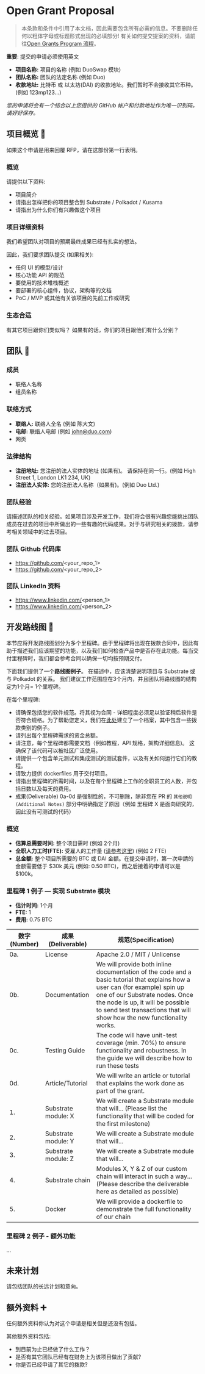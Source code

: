 # Open Grant Proposal

> 本条款和条件中引用了本文档，因此需要包含所有必需的信息。不要删除任何以粗体字母或标题形式出现的必填部分! 有关如何提交提案的资料，请前往[Open Grants Program 流程](https://github.com/w3f/Open-Grants-Program/blob/master/README_2.md)。

**重要**: 提交的申请必须使用英文

* **项目名称:** 项目的名称 (例如 DuoSwap 模块)
* **团队名称:** 团队的法定名称 (例如 Duo)
* **收款地址:** 比特币 或 以太坊(DAI) 的收款地址。我们暂时不会接收其它币种。(例如 123mp123...)

*您的申请将会有一个结合以上您提供的 GitHub 帐户和付款地址作为唯一识别码。请好好保存。*

## 项目概览 :page_facing_up:
如果这个申请是用来回覆 RFP，请在这部份第一行表明。

### 概览

请提供以下资料:
  * 项目简介
  * 请指出怎样把你的项目整合到 Substrate / Polkadot / Kusama
  * 请指出为什么你们有兴趣做这个项目

### 项目详细资料
我们希望团队对项目的预期最终成果已经有扎实的想法。

因此，我们要求团队提交 (如果相关):
* 任何 UI 的模型/设计
* 核心功能 API 的规范
* 要使用的技术堆栈概述
* 要部署的核心组件，协议，架构等的文档
* PoC / MVP 或其他有关该项目的先前工作或研究

### 生态合适
有其它项目跟你们类似吗？ 如果有的话，你们的项目跟他们有什么分别？

## 团队 :busts_in_silhouette:

### 成员
* 联络人名称
* 组员名称

### 联络方式
* **联络人:** 联络人全名 (例如 陈大文)
* **电邮:** 联络人电邮 (例如 john@duo.com)
* 网页

### 法律结构
* **注册地址:** 您注册的法人实体的地址 (如果有)。 请保持在同一行。(例如 High Street 1, London LK1 234, UK)
* **注册法人实体:** 您的注册法人名称（如果有)。(例如 Duo Ltd.)

### 团队经验
请描述团队的相关经验。如果项目涉及开发工作，我们将会很有兴趣您能挑出团队成员在过去的项目中所做出的一些有趣的代码成果。对于与研究相关的拨款，请参考相关领域中的过去项目。

### 团队 Github 代码库
* https://github.com/<your_repo_1>
* https://github.com/<your_repo_2>

### 团队 LinkedIn 资料
* https://www.linkedin.com/<person_1>
* https://www.linkedin.com/<person_2>

## 开发路线图 :nut_and_bolt:

本节应将开发路线图划分为多个里程碑。由于里程碑将出现在拨款合同中，因此有助于描述我们应该期望的功能，以及我们如何检查产品中是否存在此功能。每当交付里程碑时，我们都会参考合同以确保一切均按预期交付。

下面我们提供了一个**路线图例子**。 在描述中，应该清楚说明项目与 Substrate 或与 Polkadot 的关系。 我们建议工作范围应在3个月内，并且团队将路线图的结构定为1个月= 1个里程碑。

在每个里程碑:
* 请确保包括您的软件规范。将其视为合同 - 详细程度必须足以验证稍后软件是否符合规格。为了帮助您定义，我们在[此处](../src/grant_guidelines_per_category.md)建立了一个档案，其中包含一些拨款类别的例子。
* 请列出每个里程碑需求的资金总额。
* 请注意，每个里程碑都需要文档（例如教程，API 规格，架构详细信息)。 这确保了该代码可以被社区广泛使用。
* 请提供一个包含单元测试和集成测试的测试套件，以及有关如何运行它们的教程。
* 请致力提供 dockerfiles 用于交付项目。
* 请指出里程碑的所需时间，以及在每个里程碑上工作的全职员工的人数，并包括日数以及每天的费用。
* 成果(Deliverable) 0a-0d 是强制性的，不可删除，除非您在 PR 的 `其他说明(Additional Notes)` 部分中明确指定了原因（例如 里程碑 X 是面向研究的，因此没有可测试的代码）

### 概览
* **估算总需要时间:** 整个项目需时 (例如 2个月)
* **全职人力工时(FTE):**  受雇人的工作量 ([请参考这里](https://en.wikipedia.org/wiki/Full-time_equivalent)) (例如 2 FTE)
* **总金额:** 整个项目所需要的 BTC 或 DAI 金额。在提交申请时，第一次申請的金额需要低于 $30k 美元 (例如: 0.50 BTC)，而之后接着的申请可以是 $100k。

### 里程碑 1 例子 — 实现 Substrate 模块
* **估计时间:** 1个月
* **FTE:**  1
* **费用:** 0.75 BTC

| 数字(Number) | 成果(Deliverable) | 规范(Specification) |
| ------------- | ------------- | ------------- |
| 0a. | License | Apache 2.0 / MIT / Unlicense |
| 0b. | Documentation | We will provide both inline documentation of the code and a basic tutorial that explains how a user can (for example) spin up one of our Substrate nodes. Once the node is up, it will be possible to send test transactions that will show how the new functionality works. |
| 0c. | Testing Guide | The code will have unit-test coverage (min. 70%) to ensure functionality and robustness. In the guide we will describe how to run these tests |
| 0d. | Article/Tutorial | We will write an article or tutorial that explains the work done as part of the grant.
| 1. | Substrate module: X | We will create a Substrate module that will... (Please list the functionality that will be coded for the first milestone) |
| 2. | Substrate module: Y | We will create a Substrate module that will... |
| 3. | Substrate module: Z | We will create a Substrate module that will... |
| 4. | Substrate chain | Modules X, Y & Z of our custom chain will interact in such a way... (Please describe the deliverable here as detailed as possible) |
| 5. | Docker | We will provide a dockerfile to demonstrate the full functionality of our chain |

### 里程碑 2 例子 - 额外功能
...

## 未来计划
请包括团队的长远计划和意向。

## 额外资料 :heavy_plus_sign:
任何额外资料你认为对这个申请是相关但是还没有包括。

其他额外资料包括:
* 到目前为止已经做了什么工作？
* 是否有其它团队已经有在财务上为该项目做出了贡献?
* 你是否已经申请了其它的拨款?